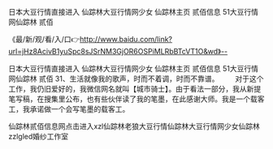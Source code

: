 日本大豆行情直接进入
仙踪林大豆行情网少女
仙踪林主页 贰佰信息
51大豆行情网仙踪林 贰佰


《最/新/观/看/入/口👉http://www.baidu.com/link?url=jHz8AcivB1yuSpc8sJSrNM3GjOR6OSPiMLRbBTcVT1O&wd》--

日本大豆行情直接进入
仙踪林大豆行情网少女
仙踪林主页 贰佰信息
51大豆行情网仙踪林 贰佰
	31、生活就像我的歌声，时而不着调，时而不靠谱。
　　对于这个工作，我仍旧爱好的，我微信网名就叫【城市骑士】。由于看法一部分，我从新提笔写稿，在搜集里公布，也有些伙伴读了我的笔墨，在此感谢大师。我是一个载客工，我承诺做一个会写笔墨的载客工。





仙踪林贰佰信息网点击进入xzl仙踪林老狼大豆行情仙踪林大豆行情网少女仙踪林zzlgled婚纱工作室
